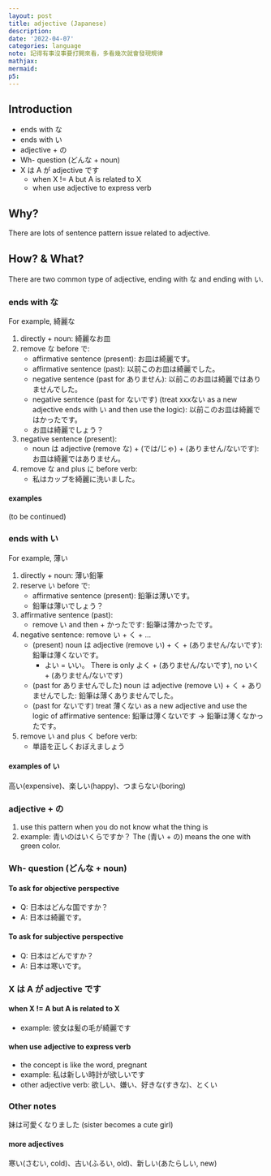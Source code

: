 ```yaml
---
layout: post
title: adjective (Japanese)
description:
date: '2022-04-07'
categories: language
note: 記得有事沒事要打開來看，多看幾次就會發現規律
mathjax:
mermaid:
p5:
---
```


## Introduction

* ends with な
* ends with い
* adjective + の
* Wh- question (どんな + noun)
* X は A が adjective です
  * when X != A but A is related to X
  * when use adjective to express verb

## Why?

There are lots of sentence pattern issue related to adjective.

## How? & What?

There are two common type of adjective, ending with な and ending with い.

### ends with な

For example, 綺麗な

1. directly + noun: 綺麗なお皿
2. remove な before で:
   * affirmative sentence (present): お皿は綺麗です。
   * affirmative sentence (past): 以前このお皿は綺麗でした。
   * negative sentence (past for ありません): 以前このお皿は綺麗ではありませんでした。
   * negative sentence (past for ないです) (treat xxxない as a new adjective ends with い and then use the logic): 以前このお皿は綺麗ではかったです。
   * お皿は綺麗でしょう？
3. negative sentence (present):
   * noun は adjective (remove な) + (では/じゃ) + (ありません/ないです): お皿は綺麗ではありません。
4. remove な and plus に before verb:
   * 私はカップを綺麗に洗いました。

#### examples

(to be continued)

### ends with い

For example, 薄い

1. directly + noun: 薄い鉛筆
2. reserve い before で:
   * affirmative sentence (present): 鉛筆は薄いです。
   * 鉛筆は薄いでしょう？
3. affirmative sentence (past):
   * remove い and then + かったです: 鉛筆は薄かったです。
4. negative sentence: remove い + く + ...
   * (present) noun は adjective (remove い) + く + (ありません/ないです): 鉛筆は薄くないです。
     * よい = いい。 There is only よく + (ありません/ないです), no いく + (ありません/ないです)
   * (past for ありませんでした) noun は adjective (remove い) + く + ありませんでした: 鉛筆は薄くありませんでした。
   * (past for ないです) treat 薄くない as a new adjective and use the logic of affirmative sentence: 鉛筆は薄くないです -> 鉛筆は薄くなかったです。
5. remove い and plus く before verb:
   * 単語を正しくおぼえましょう

#### examples of い

高い(expensive)、楽しい(happy)、つまらない(boring)

### adjective + の

1. use this pattern when you do not know what the thing is
2. example: 青いのはいくらですか？ The (青い + の) means the one with green color.

### Wh- question (どんな + noun)

#### To ask for objective perspective

* Q: 日本はどんな国ですか？
* A: 日本は綺麗です。

#### To ask for subjective perspective

* Q: 日本はどんですか？
* A: 日本は寒いです。

### X は A が adjective です

#### when X != A but A is related to X

* example: 彼女は髪の毛が綺麗です

#### when use adjective to express verb

* the concept is like the word, pregnant
* example: 私は新しい時計が欲しいです
* other adjective verb: 欲しい、嫌い、好きな(すきな)、とくい

### Other notes

妹は可愛くなりました (sister becomes a cute girl)

#### more adjectives

寒い(さむい, cold)、古い(ふるい, old)、新しい(あたらしい, new)
